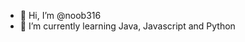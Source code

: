 - 👋 Hi, I’m @noob316
- 🌱 I’m currently learning Java, Javascript and Python

<!---
noob316/noob316 is a ✨ special ✨ repository because its `README.md` (this file) appears on your GitHub profile.
You can click the Preview link to take a look at your changes.
--->
